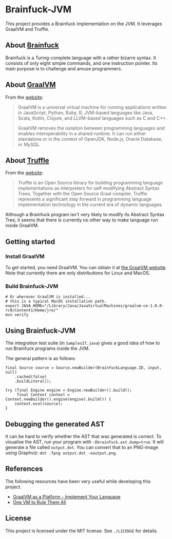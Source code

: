 # Brainfuck-JVM
This project provides a Brainfuck implementation on the JVM.
It leverages GraalVM and Truffle.

## About [Brainfuck](https://en.wikipedia.org/wiki/Brainfuck)
Brainfuck is a Turing-complete language with a rather bizarre syntax.
It consists of only eight simple commands, and one instruction pointer.
Its main purpose is to challenge and amuse programmers.

## About [GraalVM](https://www.graalvm.org/)
From the [website](https://www.graalvm.org/):

> GraalVM is a universal virtual machine for running applications written in JavaScript, Python, Ruby, R, JVM-based languages like Java, Scala, Kotlin, Clojure, and LLVM-based languages such as C and C++. 
>
> GraalVM removes the isolation between programming languages and enables interoperability in a shared runtime. It can run either standalone or in the context of OpenJDK, Node.js, Oracle Database, or MySQL. 

## About [Truffle](https://github.com/oracle/graal/tree/master/truffle)
From the [website]():

> Truffle is an Open Source library for building programming language implementations as interpreters for self-modifying Abstract Syntax Trees. Together with the Open Source Graal compiler, Truffle represents a significant step forward in programming language implementation technology in the current era of dynamic languages.

Although a Brainfuck program isn't very likely to modify its Abstract Syntax Tree, it seems that there is currently no other way to make language run inside GraalVM.

## Getting started

### Install GraalVM
To get started, you need GraalVM.
You can obtain it at [the GraalVM website](https://www.graalvm.org/downloads/).
Note that currently there are only distributions for Linux and MacOS.

### Build Brainfuck-JVM

    # Or wherever GraalVM is installed...
    # this is a typical MacOS installation path.
    export JAVA_HOME="/Library/Java/JavaVirtualMachines/graalvm-ce-1.0.0-rc9/Contents/Home/jre/"
    mvn verify
    
## Using Brainfuck-JVM
The integration test suite (in `SamplesIT.java`) gives a good idea of how to run Brainfuck programs inside the JVM.

The general pattern is as follows:

    final Source source = Source.newBuilder(BrainfuckLanguage.ID, input, null)
        .cached(false)
        .buildLiteral();
    
    try (final Engine engine = Engine.newBuilder().build();
         final Context context = Context.newBuilder().engine(engine).build()) {
        context.eval(source);
    }

## Debugging the generated AST
It can be hard to verify whether the AST that was generated is correct.
To visualise the AST, run your program with `-Dbrainfuck.ast.dump=true`.
It will generate a file called `output.dot`.
You can convert that to an PNG-image using Graphviz: `dot -Tpng output.dot -ooutput.png`.

## References
The following resources have been very useful while developing this project.

* [GraalVM as a Platform - Implement Your Language](https://www.graalvm.org/docs/graalvm-as-a-platform/implement-language/)
* [One VM to Rule Them All](https://lafo.ssw.uni-linz.ac.at/pub/papers/2016_PLDI_Truffle.pdf)

## License
This project is licensed under the MIT license.
See `./LICENSE` for details.